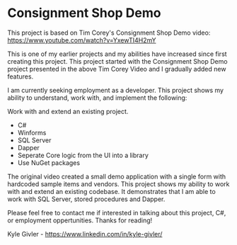 # Consignment Shop Demo
This project is based on Tim Corey's Consignment Shop Demo video:
https://www.youtube.com/watch?v=YxewTI4H2mY

This is one of my earlier projects and my abilities have increased since first creating this project. This project started with the Consignment Shop Demo project presented in the above Tim Corey Video and I gradually added new features.

I am currently seeking employment as a developer.
This project shows my ability to understand, work with, and implement the following:

Work with and extend an existing project.

* C#
* Winforms
* SQL Server
* Dapper
* Seperate Core logic from the UI into a library
* Use NuGet packages

The original video created a small demo application with a single form with hardcoded sample items and vendors. This project shows my ability to work with and extend an existing codebase. It demonstrates that I am able to work with SQL Server, stored procedures and Dapper.

Please feel free to contact me if interested in talking about this project, C#, or employment oppertunities. Thanks for reading!

Kyle Givler - https://www.linkedin.com/in/kyle-givler/